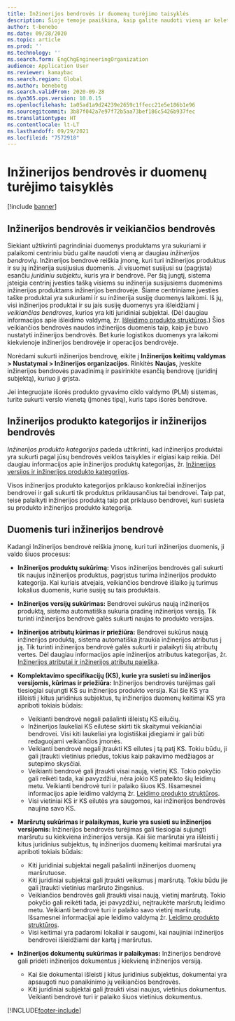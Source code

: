```yaml
---
title: Inžinerijos bendrovės ir duomenų turėjimo taisyklės
description: Šioje temoje paaiškina, kaip galite naudoti vieną ar keletą inžinerijos bendrovių siekiant užtikrinti, kad pagrindiniai duomenys produktams yra sukuriami ir palaikomi centriniu būdu. Inžinerijos bendrovė reiškia įmonę, kuri turi inžinerijos produktus ir su jų inžinerija susijusius duomenis.
author: t-benebo
ms.date: 09/28/2020
ms.topic: article
ms.prod: ''
ms.technology: ''
ms.search.form: EngChgEngineeringOrganization
audience: Application User
ms.reviewer: kamaybac
ms.search.region: Global
ms.author: benebotg
ms.search.validFrom: 2020-09-28
ms.dyn365.ops.version: 10.0.15
ms.openlocfilehash: 1a05ad1a9d24239e2659c1ffecc21e5e186b1e96
ms.sourcegitcommit: 3b87f042a7e97f72b5aa73bef186c5426b937fec
ms.translationtype: HT
ms.contentlocale: lt-LT
ms.lasthandoff: 09/29/2021
ms.locfileid: "7572918"
---
```

# <a name="engineering-companies-and-data-ownership-rules"></a>Inžinerijos bendrovės ir duomenų turėjimo taisyklės

[!include [banner](../includes/banner.md)]

## <a name="engineering-companies-and-operational-companies"></a>Inžinerijos bendrovės ir veikiančios bendrovės

Siekiant užtikrinti pagrindiniai duomenys produktams yra sukuriami ir palaikomi centriniu būdu galite naudoti vieną ar daugiau *inžinerijos bendrovių*. Inžinerijos bendrovė reiškia įmonę, kuri turi inžinerijos produktus ir su jų inžinerija susijusius duomenis. Ji visuomet susijusi su (pagrįsta) esančiu *juridiniu subjektu*, kuris yra ir bendrovė. Per šią jungtį, sistema įsteigia centrinį įvesties tašką visiems su inžinerija susijusiems duomenims inžinerijos produktams inžinerijos bendrovėje. Šiame centriniame įvesties taške produktai yra sukuriami ir su inžinerija susiję duomenys laikomi. Iš jų, visi inžinerijos produktai ir su jais susiję duomenys yra išleidžiami į *veikiančias bendroves*, kurios yra kiti juridiniai subjektai. (Dėl daugiau informacijos apie išleidimo valdymą, žr. [Išleidimo produkto struktūros](release-product-structure.md).) Šios veikiančios bendrovės naudos inžinerijos duomenis taip, kaip jie buvo nustatyti inžinerijos bendrovės. Bet kurie logistikos duomenys yra laikomi kiekvienoje inžinerijos bendrovėje ir operacijos bendrovėje.

Norėdami sukurti inžinerijos bendrovę, eikite į **Inžinerijos keitimų valdymas \> Nustatymai \> Inžinerijos organizacijos**. Rinkitės **Naujas**, įveskite inžinerijos bendrovės pavadinimą ir pasirinkite esančią bendrovę (juridinį subjektą), kuriuo ji grįsta.

Jei integruojate išorės produkto gyvavimo ciklo valdymo (PLM) sistemas, turite sukurti verslo vienetą (įmonės tipą), kuris taps išorės bendrove.

## <a name="engineering-product-categories-and-engineering-companies"></a>Inžinerijos produkto kategorijos ir inžinerijos bendrovės

*Inžinerijos produkto kategorijos* padeda užtikrinti, kad inžinerijos produktai yra sukurti pagal jūsų bendrovės veiklos taisykles ir elgiasi kaip reikia. Dėl daugiau informacijos apie inžinerijos produktų kategorijas, žr. [Inžinerijos versijos ir inžinerijos produkto kategorijos](engineering-versions-product-category.md).

Visos inžinerijos produkto kategorijos priklauso konkrečiai inžinerijos bendrovei ir gali sukurti tik produktus priklausančius tai bendrovei. Taip pat, teisė palaikyti inžinerijos produktą taip pat priklauso bendrovei, kuri susieta su produkto inžinerijos produkto kategorija.

## <a name="data-that-is-owned-by-the-engineering-company"></a>Duomenis turi inžinerijos bendrovė

Kadangi Inžinerijos bendrovė reiškia įmonę, kuri turi inžinerijos duomenis, ji valdo šiuos procesus:

- **Inžinerijos produktų sukūrimą:** Visos inžinerijos bendrovės gali sukurti tik naujus inžinerijos produktus, pagrįstus turima inžinerijos produkto kategorija. Kai kuriais atvejais, veikiančios bendrovė išlaiko jų turimus lokalius duomenis, kurie susiję su tais produktais.
- **Inžinerijos versijų sukūrimas:** Bendrovei sukūrus naują inžinerijos produktą, sistema automatiška sukuria pradinę inžinerijos versiją. Tik turinti inžinerijos bendrovė galės sukurti naujas to produkto versijas.
- **Inžinerijos atributų kūrimas ir priežiūra:** Bendrovei sukūrus naują inžinerijos produktą, sistema automatiška įtraukia inžinerijos atributus į ją. Tik turinti inžinerijos bendrovė galės sukurti ir palaikyti šių atributų vertes. Dėl daugiau informacijos apie inžinerijos atributus kategorijas, žr. [Inžinerijos atributai ir inžinerijos atributų paieška](engineering-attributes-and-search.md).
- **Komplektavimo specifikacijų (KS), kurie yra susieti su inžinerijos versijomis, kūrimas ir priežiūra:** Inžinerijos bendrovės turėjimas gali tiesiogiai sujungti KS su inžinerijos produkto versija. Kai šie KS yra išleisti į kitus juridinius subjektus, tų inžinerijos duomenų keitimai KS yra apriboti tokiais būdais:

    - Veikianti bendrovė negali pašalinti išleistų KS eilučių.
    - Inžinerijos laukeliai KS eilutėse skirti tik skaitymui veikiančiai bendrovei. Visi kiti laukeliai yra logistiškai įdiegiami ir gali būti redaguojami veikiančios įmonės.
    - Veikianti bendrovė negali įtraukti KS eilutes į tą patį KS. Tokiu būdu, ji gali įtraukti vietinius priedus, tokius kaip pakavimo medžiagos ar sutepimo skysčiai.
    - Veikianti bendrovė gali įtraukti visai naują, vietinį KS. Tokio pokyčio gali reikėti tada, kai pavyzdžiui, nėra jokio KS pateikto šių leidimų metu. Veikianti bendrovė turi ir palaiko šiuos KS. Išsamesnei informacijos apie leidimo valdymą žr. [Leidimo produkto struktūros](release-product-structure.md).
    - Visi vietiniai KS ir KS eilutės yra saugomos, kai inžinerijos bendrovės naujina savo KS.

- **Maršrutų sukūrimas ir palaikymas, kurie yra susieti su inžinerijos versijomis:** Inžinerijos bendrovės turėjimas gali tiesiogiai sujungti maršrutu su kiekviena inžinerijos versija. Kai šie maršrutai yra išleisti į kitus juridinius subjektus, tų inžinerijos duomenų keitimai maršrutai yra apriboti tokiais būdais:

    - Kiti juridiniai subjektai negali pašalinti inžinerijos duomenų maršrutuose.
    - Kiti juridiniai subjektai gali įtraukti veiksmus į maršrutą. Tokiu būdu jie gali įtraukti vietinius maršruto žingsnius.
    - Veikiančios bendrovės gali įtraukti visai naują, vietinį maršrutą. Tokio pokyčio gali reikėti tada, jei pavyzdžiui, neįtraukėte maršrutų leidimo metu. Veikianti bendrovė turi ir palaiko savo vietinį maršrutą. Išsamesnei informacijai apie leidimo valdymą žr. [Leidimo produkto struktūros](release-product-structure.md).
    - Visi keitimai yra padaromi lokaliai ir saugomi, kai naujiniai inžinerijos bendrovei išleidžiami dar kartą į maršrutus.

- **Inžinerijos dokumentų sukūrimas ir palaikymas:** Inžinerijos bendrovė gali pridėti inžinerijos dokumentus į kiekvieną inžinerijos versiją.

    - Kai šie dokumentai išleisti į kitus juridinius subjektus, dokumentai yra apsaugoti nuo panaikinimo jų veikiančios bendrovės.
    - Kiti juridiniai subjektai gali įtraukti visai naujus, vietinius dokumentus. Veikianti bendrovė turi ir palaiko šiuos vietinius dokumentus.


[!INCLUDE[footer-include](../../includes/footer-banner.md)]